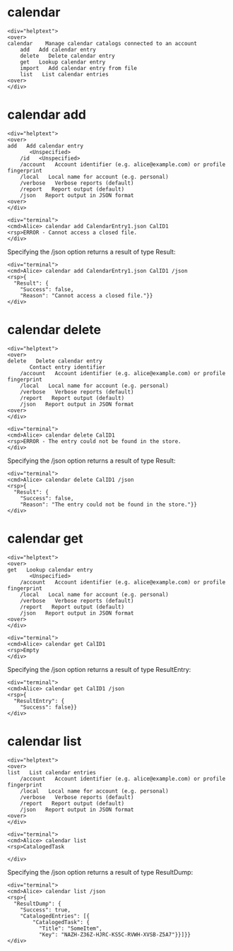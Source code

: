 

# calendar

~~~~
<div="helptext">
<over>
calendar    Manage calendar catalogs connected to an account
    add   Add calendar entry
    delete   Delete calendar entry
    get   Lookup calendar entry
    import   Add calendar entry from file
    list   List calendar entries
<over>
</div>
~~~~


# calendar add

~~~~
<div="helptext">
<over>
add   Add calendar entry
       <Unspecified>
    /id   <Unspecified>
    /account   Account identifier (e.g. alice@example.com) or profile fingerprint
    /local   Local name for account (e.g. personal)
    /verbose   Verbose reports (default)
    /report   Report output (default)
    /json   Report output in JSON format
<over>
</div>
~~~~

~~~~
<div="terminal">
<cmd>Alice> calendar add CalendarEntry1.json CalID1
<rsp>ERROR - Cannot access a closed file.
</div>
~~~~

Specifying the /json option returns a result of type Result:

~~~~
<div="terminal">
<cmd>Alice> calendar add CalendarEntry1.json CalID1 /json
<rsp>{
  "Result": {
    "Success": false,
    "Reason": "Cannot access a closed file."}}
</div>
~~~~


# calendar delete

~~~~
<div="helptext">
<over>
delete   Delete calendar entry
       Contact entry identifier
    /account   Account identifier (e.g. alice@example.com) or profile fingerprint
    /local   Local name for account (e.g. personal)
    /verbose   Verbose reports (default)
    /report   Report output (default)
    /json   Report output in JSON format
<over>
</div>
~~~~

~~~~
<div="terminal">
<cmd>Alice> calendar delete CalID1
<rsp>ERROR - The entry could not be found in the store.
</div>
~~~~

Specifying the /json option returns a result of type Result:

~~~~
<div="terminal">
<cmd>Alice> calendar delete CalID1 /json
<rsp>{
  "Result": {
    "Success": false,
    "Reason": "The entry could not be found in the store."}}
</div>
~~~~


# calendar get

~~~~
<div="helptext">
<over>
get   Lookup calendar entry
       <Unspecified>
    /account   Account identifier (e.g. alice@example.com) or profile fingerprint
    /local   Local name for account (e.g. personal)
    /verbose   Verbose reports (default)
    /report   Report output (default)
    /json   Report output in JSON format
<over>
</div>
~~~~

~~~~
<div="terminal">
<cmd>Alice> calendar get CalID1
<rsp>Empty
</div>
~~~~

Specifying the /json option returns a result of type ResultEntry:

~~~~
<div="terminal">
<cmd>Alice> calendar get CalID1 /json
<rsp>{
  "ResultEntry": {
    "Success": false}}
</div>
~~~~


# calendar list

~~~~
<div="helptext">
<over>
list   List calendar entries
    /account   Account identifier (e.g. alice@example.com) or profile fingerprint
    /local   Local name for account (e.g. personal)
    /verbose   Verbose reports (default)
    /report   Report output (default)
    /json   Report output in JSON format
<over>
</div>
~~~~

~~~~
<div="terminal">
<cmd>Alice> calendar list
<rsp>CatalogedTask

</div>
~~~~

Specifying the /json option returns a result of type ResultDump:

~~~~
<div="terminal">
<cmd>Alice> calendar list /json
<rsp>{
  "ResultDump": {
    "Success": true,
    "CatalogedEntries": [{
        "CatalogedTask": {
          "Title": "SomeItem",
          "Key": "NAZH-Z36Z-HJRC-KS5C-RVWH-XVSB-Z5A7"}}]}}
</div>
~~~~



